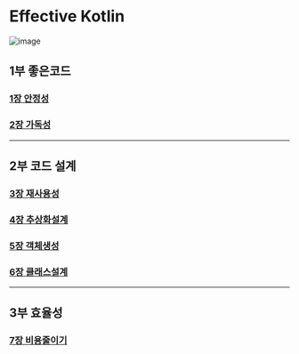 
# Effective Kotlin
![image](https://user-images.githubusercontent.com/40031858/178740336-4a22e1f1-d103-4fd5-8cc0-346ee60c5671.png)

## 1부 좋은코드
### [1장 안정성](./chap01.좋은코드/README.md)
### [2장 가독성](./chap02.가독성/README.md)


---
## 2부 코드 설계
### [3장 재사용성](./chap03.재사용성/README.md)
### [4장 추상화설계](./chap04.추상화설계/README.md)
### [5장 객체생성](./chap05.객체생성/README.md)
### [6장 클래스설계](./chap06.클래스설계/README.md)
---
## 3부 효율성
### [7장 비용줄이기](./chap07.비용줄이기/README.md)
